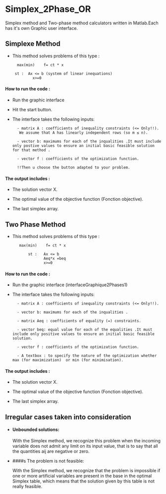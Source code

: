 # Simplex_2Phase_OR
Simplex method and Two-phase method calculators written in Matlab.Each has it's own Graphic user interface.


## Simplexe Method 
 - This method solves problems of this type :
    
         max(min)    f= ct * x

        st :  Ax <= b (system of linear inequations)
                x>=0 
 
#### How to run the code :
- Run the graphic interface 
- Hit the start button.
- The interface takes the following inputs:
        
        - matrix A : coefficients of inequality constraints (<= Only!!).
         We assume that A has linearly independent rows (so m ≤ n).

        - vector b: maximums for each of the inqualities .It must include only postive values to ensure an initial basic feasible solution for that method .

        - vector f : coefficients of the optimization function.
            
        !!Then u choose the button adapted to your problem.
      

#### The output includes : 
    
- The solution vector X.

- The optimal value of the objective function (Fonction objective).

- The last simplex array.
## Two Phase Method 

- This method solves problems of this type :
    
         max(min)    f= ct * x

             st :   Ax <= b 
                    Aeq*x =beq
                    x>=0 
 
#### How to run the code :
- Run the graphic interface (interfaceGraphique2Phases1)
- The interface takes the following inputs:
        
        - matrix A : coefficients of inequality constraints (<= Only!!).

        - vector b: maximums for each of the inqualities .
        
        - matrix Aeq : coefficients of equality (=) constraints.

        - vector beq: equal value for each of the equalities .It must include only positive values to ensure an initial basic feasible solution.

        - vector f : coefficients of the optimization function.
        
        - A textbox : to specify the nature of the optimization whether max (for maximization)  or min (for minimisation).

#### The output includes : 
    
- The solution vector X.

- The optimal value of the objective function (Fonction objective).

- The last simplex array.

## Irregular cases taken into consideration

 - #### Unbounded solutions:
    
     With the Simplex method, we recognize this problem when the incoming variable does not admit any limit on its input value, that is to say that all the quantities aij are negative or zero.

 - ####s The problem is not feasible:
    
    With the Simplex method, we recognize that the
    problem is impossible if one or more artificial variables are present in the base in the optimal Simplex table, which means that the solution given by this table is not really feasible.


